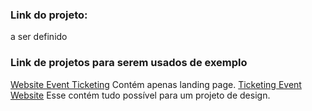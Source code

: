 ### Link do projeto:
a ser definido
### Link de projetos para serem usados de exemplo
[Website Event Ticketing](https://www.figma.com/file/wmTOmm5C5Gc4XFKXZzTs8V/Website-Event-Ticketing-(Community)?type=design&node-id=0-1&mode=design&t=n5ijyDTxetdZRCAb-0) 
Contém apenas landing page.
[Ticketing Event Website](https://www.figma.com/file/GE4r70Z77WloqmlF8NCS7z/Karcis.com-%7C-Ticketing-Event-Website-UI-Design-(Community))
Esse contém tudo possível para um projeto de design.
